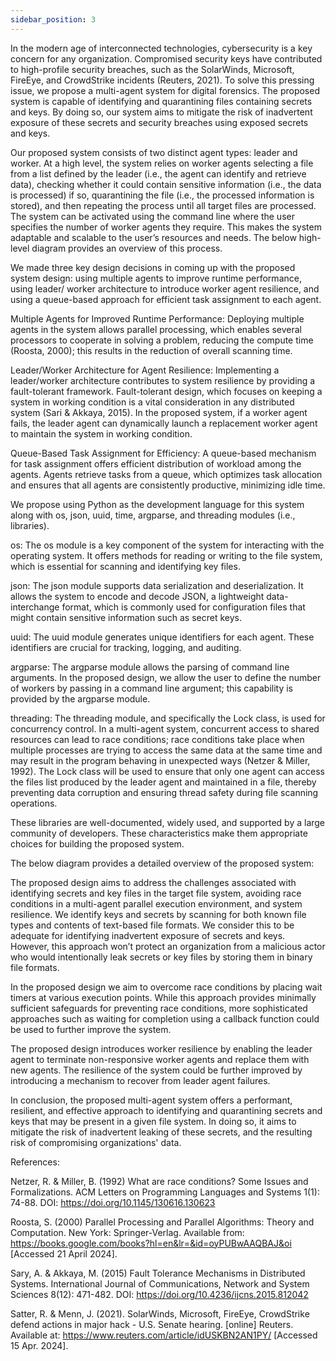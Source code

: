 ```yaml
---
sidebar_position: 3
---
```


In the modern age of interconnected technologies, cybersecurity is a key concern for any organization. Compromised security keys have contributed to high-profile security breaches, such as the SolarWinds, Microsoft, FireEye, and CrowdStrike incidents (Reuters, 2021). To solve this pressing issue, we propose a multi-agent system for digital forensics. The proposed system is capable of identifying and quarantining files containing secrets and keys. By doing so, our system aims to mitigate the risk of inadvertent exposure of these secrets and security breaches using exposed secrets and keys.

Our proposed system consists of two distinct agent types: leader and worker. At a high level, the system relies on worker agents selecting a file from a list defined by the leader (i.e., the agent can identify and retrieve data), checking whether it could contain sensitive information (i.e., the data is processed) if so, quarantining the file (i.e., the processed information is stored), and then repeating the process until all target files are processed. The system can be activated using the command line where the user specifies the number of worker agents they require. This makes the system adaptable and scalable to the user’s resources and needs. The below high-level diagram provides an overview of this process.



We made three key design decisions in coming up with the proposed system design: using multiple agents to improve runtime performance, using leader/ worker architecture to introduce worker agent resilience, and using a queue-based approach for efficient task assignment to each agent.

Multiple Agents for Improved Runtime Performance: Deploying multiple agents in the system allows parallel processing, which enables several processors to cooperate in solving a problem, reducing the compute time (Roosta, 2000); this results in the reduction of overall scanning time.

Leader/Worker Architecture for Agent Resilience: Implementing a leader/worker architecture contributes to system resilience by providing a fault-tolerant framework. Fault-tolerant design, which focuses on keeping a system in working condition is a vital consideration in any distributed system (Sari & Akkaya, 2015). In the proposed system, if a worker agent fails, the leader agent can dynamically launch a replacement worker agent to maintain the system in working condition. 

Queue-Based Task Assignment for Efficiency: A queue-based mechanism for task assignment offers efficient distribution of workload among the agents. Agents retrieve tasks from a queue, which optimizes task allocation and ensures that all agents are consistently productive, minimizing idle time. 

We propose using Python as the development language for this system along with os, json, uuid, time, argparse, and threading modules (i.e., libraries). 

os: The os module is a key component of the system for interacting with the operating system. It offers methods for reading or writing to the file system, which is essential for scanning and identifying key files.

json: The json module supports data serialization and deserialization. It allows the system to encode and decode JSON, a lightweight data-interchange format, which is commonly used for configuration files that might contain sensitive information such as secret keys.

uuid: The uuid module generates unique identifiers for each agent. These identifiers are crucial for tracking, logging, and auditing.

argparse: The argparse module allows the parsing of command line arguments. In the proposed design, we allow the user to define the number of workers by passing in a command line argument; this capability is provided by the argparse module.

threading: The threading module, and specifically the Lock class, is used for concurrency control. In a multi-agent system, concurrent access to shared resources can lead to race conditions; race conditions take place when multiple processes are trying to access the same data at the same time and may result in the program behaving in unexpected ways (Netzer & Miller, 1992). The Lock class will be used to ensure that only one agent can access the files list produced by the leader agent and maintained in a file, thereby preventing data corruption and ensuring thread safety during file scanning operations.

These libraries are well-documented, widely used, and supported by a large community of developers. These characteristics make them appropriate choices for building the proposed system.

The below diagram provides a detailed overview of the proposed system:


The proposed design aims to address the challenges associated with identifying secrets and key files in the target file system, avoiding race conditions in a multi-agent parallel execution environment, and system resilience. We identify keys and secrets by scanning for both known file types and contents of text-based file formats. We consider this to be adequate for identifying inadvertent exposure of secrets and keys. However, this approach won’t protect an organization from a malicious actor who would intentionally leak secrets or key files by storing them in binary file formats.

In the proposed design we aim to overcome race conditions by placing wait timers at various execution points. While this approach provides minimally sufficient safeguards for preventing race conditions, more sophisticated approaches such as waiting for completion using a callback function could be used to further improve the system.

The proposed design introduces worker resilience by enabling the leader agent to terminate non-responsive worker agents and replace them with new agents. The resilience of the system could be further improved by introducing a mechanism to recover from leader agent failures.
 
In conclusion, the proposed multi-agent system offers a performant, resilient, and effective approach to identifying and quarantining secrets and keys that may be present in a given file system. In doing so, it aims to mitigate the risk of inadvertent leaking of these secrets, and the resulting risk of compromising organizations' data.

References:

Netzer, R. & Miller, B. (1992) What are race conditions? Some Issues and Formalizations. ACM Letters on Programming Languages and Systems 1(1): 74-88. DOI: https://doi.org/10.1145/130616.130623

Roosta, S. (2000) Parallel Processing and Parallel Algorithms: Theory and Computation. New York: Springer-Verlag. Available from: https://books.google.com/books?hl=en&lr=&id=oyPUBwAAQBAJ&oi [Accessed 21 April 2024].

Sary, A. & Akkaya, M. (2015) Fault Tolerance Mechanisms in Distributed Systems. International Journal of Communications, Network and System Sciences 8(12): 471-482. DOI: https://doi.org/10.4236/ijcns.2015.812042

Satter, R. & Menn, J. (2021). SolarWinds, Microsoft, FireEye, CrowdStrike defend actions in major hack - U.S. Senate hearing. [online] Reuters. Available at: https://www.reuters.com/article/idUSKBN2AN1PY/ [Accessed 15 Apr. 2024].
